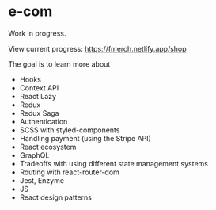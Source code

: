 # e-com
Work in progress.

View current progress: https://fmerch.netlify.app/shop

The goal is to learn more about 
  * Hooks
  * Context API
  * React Lazy
  * Redux
  * Redux Saga
  * Authentication
  * SCSS with styled-components
  * Handling payment (using the Stripe API)
  * React ecosystem
  * GraphQL
  * Tradeoffs with using different state management systems
  * Routing with react-router-dom
  * Jest, Enzyme
  * JS
  * React design patterns
